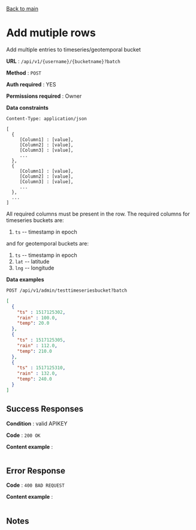 [Back to main](../README.md)

# Add mutiple rows

Add multiple entries to timeseries/geotemporal bucket

**URL** : `/api/v1/{username}/{bucketname}?batch`

**Method** : `POST`

**Auth required** : YES

**Permissions required** : Owner

**Data constraints**

```
Content-Type: application/json
```

```
[
  {
     [Column1] : [value],
     [Column2] : [value],
     [Column3] : [value],
     ...
  },
  {
     [Column1] : [value],
     [Column2] : [value],
     [Column3] : [value],
     ...
  },
  ...
]
```

All required columns must be present in the row. The required columns for timeseries buckets are:
1. `ts` -- timestamp in epoch

and for geotemporal buckets are:
1. `ts` -- timestamp in epoch
2. `lat` -- latitude
3. `lng` -- longitude


**Data examples**

```
POST /api/v1/admin/testtimeseriesbucket?batch
```

```json
[
  {
    "ts" : 1517125302,
    "rain" : 100.0,
    "temp": 20.0
  },
  {
    "ts" : 1517125305,
    "rain" : 112.0,
    "temp": 210.0
  },
  {
    "ts" : 1517125310,
    "rain" : 132.0,
    "temp": 240.0
  }
]
```

## Success Responses

**Condition** : valid APIKEY

**Code** : `200 OK`

**Content example** : 

```
```

## Error Response

**Code** : `400 BAD REQUEST`

**Content example** :

```
```

## Notes
